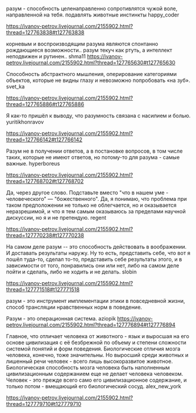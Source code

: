 разум - способность целенаправленно сопротивлятся чужой воле, направленной на тебя. подавлять животные инстинкты happy_coder

https://ivanov-petrov.livejournal.com/2155902.html?thread=127763838#t127763838

корневым и воспроизводящим разума являются спонтанно рождающиеся возможности..
разум текуч как ртуть, а интеллект неподвижен и рутинен.. shma11
https://ivanov-petrov.livejournal.com/2155902.html?thread=127765630#t127765630

Способность абстрактного мышления, оперирование категориями объектов, которые не видны глазу и невозможно попробовать «на зуб». svet_ka

https://ivanov-petrov.livejournal.com/2155902.html?thread=127765886#t127765886

Я как-то пришёл к выводу, что разумность связана с насилием и болью. yuritikhonravov

https://ivanov-petrov.livejournal.com/2155902.html?thread=127766142#t127766142

Разум не в получении ответов, а в постановке вопросов, в том числе таких, которые не имеют ответов, но потому-то для разума - самые важные. hyperboreus

https://ivanov-petrov.livejournal.com/2155902.html?thread=127768702#t127768702

Да, через другое слово. Подставьте вместо "что в нашем уме - человеческого" — "божественного". Да, я понимаю, что проблема при таком предположении не только не облегчается, но и оказывается неразрешимой, и что я тем самым оказываюсь за пределами научной дискуссии, но я и не претендую. regent

https://ivanov-petrov.livejournal.com/2155902.html?thread=127770238#t127770238

На самом деле разум -- это способность действовать в воображении. И доставать результаты наружу. Ну то есть, представить себе, что вот я пошёл туда-то, сделал то-то, представить себе результаты этого, и в зависимости от того, понравились они или нет, либо на самом деле пойти и сделать, либо не ходить и не делать. slobin

https://ivanov-petrov.livejournal.com/2155902.html?thread=127771518#t127771518

разум - это инструмент имплементации этики в повседневной жизни, способ трансляции нравственных норм в поведение.

Разум - это операционная система. aziopik
https://ivanov-petrov.livejournal.com/2155902.html?thread=127776894#t127776894

Главное, что отличает человека от животного - язык и выросшая на его основе цивилизация с её безбрежной по объему и степени сложности системой понятий и форм поведения. Биологические отличия мозга человека, конечно, тоже значительны. Но выросший среди животных и лишенный речи человек - всего лишь высокоразвитое животное. Биологическая способность мозга человека быть наполненным цивилизационным содержанием еще не делает человека человеком. Человек - это прежде всего само его цивилизационное содержание, и только потом - вмещающий его биологический сосуд. alex_new_york

https://ivanov-petrov.livejournal.com/2155902.html?thread=127779710#t127779710